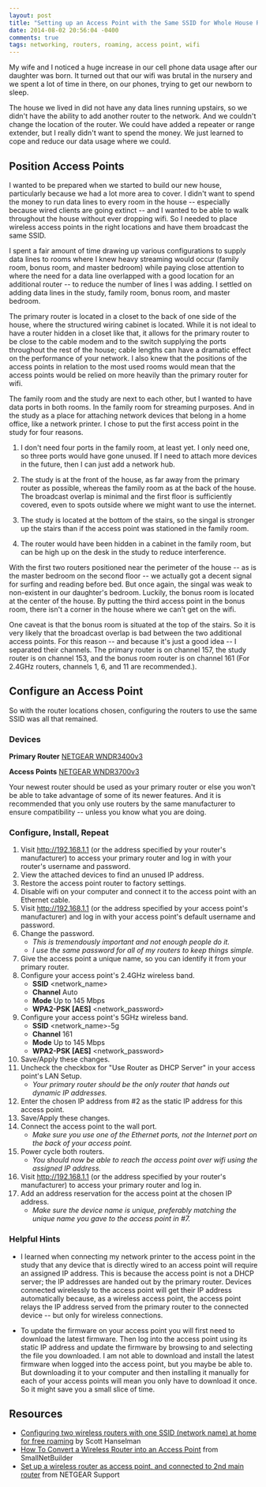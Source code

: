 ```yaml
---
layout: post
title: "Setting up an Access Point with the Same SSID for Whole House Roaming"
date: 2014-08-02 20:56:04 -0400
comments: true
tags: networking, routers, roaming, access point, wifi
---
```

My wife and I noticed a huge increase in our cell phone data usage after our daughter was born. It turned out that our wifi was brutal in the nursery and we spent a lot of time in there, on our phones, trying to get our newborn to sleep.

The house we lived in did not have any data lines running upstairs, so we didn't have the ability to add another router to the network. And we couldn't change the location of the router. We could have added a repeater or range extender, but I really didn't want to spend the money. We just learned to cope and reduce our data usage where we could.

## Position Access Points
I wanted to be prepared when we started to build our new house, particularly because we had a lot more area to cover. I didn't want to spend the money to run data lines to every room in the house -- especially because wired clients are going extinct -- and I wanted to be able to walk throughout the house without ever dropping wifi. So I needed to place wireless access points in the right locations and have them broadcast the same SSID.

I spent a fair amount of time drawing up various configurations to supply data lines to rooms where I knew heavy streaming would occur (family room, bonus room, and master bedroom) while paying close attention to where the need for a data line overlapped with a good location for an additional router -- to reduce the number of lines I was adding. I settled on adding data lines in the study, family room, bonus room, and master bedroom.

The primary router is located in a closet to the back of one side of the house, where the structured wiring cabinet is located. While it is not ideal to have a router hidden in a closet like that, it allows for the primary router to be close to the cable modem and to the switch supplying the ports throughout the rest of the house; cable lengths can have a dramatic effect on the performance of your network. I also knew that the positions of the access points in relation to the most used rooms would mean that the access points would be relied on more heavily than the primary router for wifi.

The family room and the study are next to each other, but I wanted to have data ports in both rooms. In the family room for streaming purposes. And in the study as a place for attaching network devices that belong in a home office, like a network printer. I chose to put the first access point in the study for four reasons.

1. I don't need four ports in the family room, at least yet. I only need one, so three ports would have gone unused. If I need to attach more devices in the future, then I can just add a network hub.

2. The study is at the front of the house, as far away from the primary router as possible, whereas the family room as at the back of the house. The broadcast overlap is minimal and the first floor is sufficiently covered, even to spots outside where we might want to use the internet.

3. The study is located at the bottom of the stairs, so the singal is stronger up the stairs than if the access point was stationed in the family room.

4. The router would have been hidden in a cabinet in the family room, but can be high up on the desk in the study to reduce interference.

With the first two routers positioned near the perimeter of the house -- as is the master bedroom on the second floor -- we actually got a decent signal for surfing and reading before bed. But once again, the singal was weak to non-existent in our daughter's bedroom. Luckily, the bonus room is located at the center of the house. By putting the third access point in the bonus room, there isn't a corner in the house where we can't get on the wifi.

One caveat is that the bonus room is situated at the top of the stairs. So it is very likely that the broadcast overlap is bad between the two additional access points. For this reason -- and because it's just a good idea -- I separated their channels. The primary router is on channel 157, the study router is on channel 153, and the bonus room router is on channel 161 (For 2.4GHz routers, channels 1, 6, and 11 are recommended.).

## Configure an Access Point
So with the router locations chosen, configuring the routers to use the same SSID was all that remained.

### Devices
**Primary Router** [NETGEAR WNDR3400v3](http://support.netgear.com/product/WNDR3400v3 "NETGEAR WNDR3400v3")

**Access Points** [NETGEAR WNDR3700v3](http://support.netgear.com/product/WNDR3700v3 "NETGEAR WNDR3700v3")

Your newest router should be used as your primary router or else you won't be able to take advantage of some of its newer features. And it is recommended that you only use routers by the same manufacturer to ensure compatibility -- unless you know what you are doing.

### Configure, Install, Repeat
1. Visit http://192.168.1.1 (or the address specified by your router's manufacturer) to access your primary router and log in with your router's username and password.
2. View the attached devices to find an unused IP address.
3. Restore the access point router to factory settings.
4. Disable wifi on your computer and connect it to the access point with an Ethernet cable.
5. Visit http://192.168.1.1 (or the address specified by your access point's manufacturer) and log in with your access point's default username and password.
6. Change the password.
    - *This is tremendously important and not enough people do it.*
    - *I use the same password for all of my routers to keep things simple.*
7. Give the access point a unique name, so you can identify it from your primary router.
8. Configure your access point's 2.4GHz wireless band.
    - **SSID** <network_name>
    - **Channel** Auto
    - **Mode** Up to 145 Mbps
    - **WPA2-PSK [AES]** <network_password>
9. Configure your access point's 5GHz wireless band.
    - **SSID** <network_name>-5g
    - **Channel** 161
    - **Mode** Up to 145 Mbps
    - **WPA2-PSK [AES]** <network_password>
10. Save/Apply these changes.
11. Uncheck the checkbox for "Use Router as DHCP Server" in your access point's LAN Setup.
    - *Your primary router should be the only router that hands out dynamic IP addresses.*
12. Enter the chosen IP address from #2 as the static IP address for this access point.
13. Save/Apply these changes.
14. Connect the access point to the wall port.
    - *Make sure you use one of the Ethernet ports, not the Internet port on the back of your access point.*
15. Power cycle both routers.
    - *You should now be able to reach the access point over wifi using the assigned IP address.*
16. Visit http://192.168.1.1 (or the address specified by your router's manufacturer) to access your primary router and log in.
17. Add an address reservation for the access point at the chosen IP address.
    - *Make sure the device name is unique, preferably matching the unique name you gave to the access point in #7.*

### Helpful Hints
- I learned when connecting my network printer to the access point in the study that any device that is directly wired to an access point will require an assigned IP address. This is because the access point is not a DHCP server; the IP addresses are handed out by the primary router. Devices connected wirelessly to the access point will get their IP address automatically because, as a wireless access point, the access point relays the IP address served from the primary router to the connected device -- but only for wireless connections.

- To update the firmware on your access point you will first need to download the latest firmware. Then log into the access point using its static IP address and update the firmware by browsing to and selecting the file you downloaded. I am not able to download and install the latest firmware when logged into the access point, but you maybe be able to. But downloading it to your computer and then installing it manually for each of your access points will mean you only have to download it once. So it might save you a small slice of time.

## Resources
- [Configuring two wireless routers with one SSID (network name) at home for free roaming](http://www.hanselman.com/blog/ConfiguringTwoWirelessRoutersWithOneSSIDNetworkNameAtHomeForFreeRoaming.aspx "Configuring two wireless routers with one SSID (network name) at home for free roaming") by Scott Hanselman
- [How To Convert a Wireless Router into an Access Point](http://www.smallnetbuilder.com/wireless/wireless-basics/30338-how-to-convert-a-wireless-router-into-an-access-point "How To Convert a Wireless Router into an Access Point") from SmallNetBuilder
- [Set up a wireless router as access point, and connected to 2nd main router](http://kb.netgear.com/app/answers/detail/a_id/19852 "Set up a wireless router as access point, and connected to 2nd main router") from NETGEAR Support